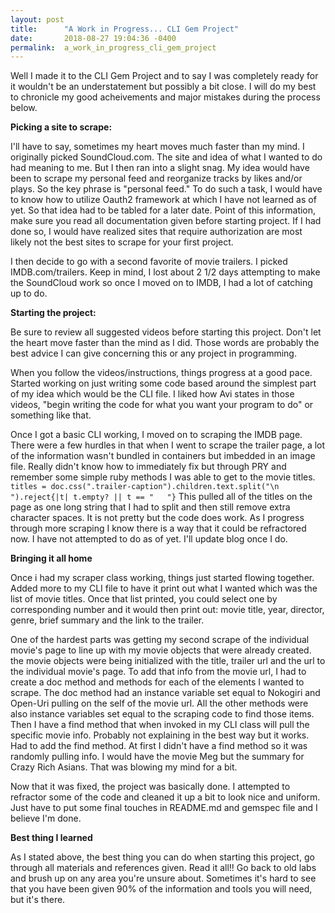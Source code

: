 ```yaml
---
layout: post
title:      "A Work in Progress... CLI Gem Project"
date:       2018-08-27 19:04:36 -0400
permalink:  a_work_in_progress_cli_gem_project
---
```



Well I made it to the CLI Gem Project and to say I was completely ready for it wouldn't be an understatement but possibly a bit close. I will do my best to chronicle my good acheivements and major mistakes during the process below. 

**Picking a site to scrape:**

I'll have to say, sometimes my heart moves much faster than my mind. I originally picked SoundCloud.com. The site and idea of what I wanted to do had meaning to me. But I then ran into a slight snag. My idea would have been to scrape my personal feed and reorganize tracks by likes and/or plays. So the key phrase is "personal feed." To do such a task, I would have to know how to utilize Oauth2 framework at which I have not learned as of yet. So that idea had to be tabled for a later date. Point of this information, make sure you read all documentation given before starting project. If I had done so, I would have realized sites that require authorization are most likely not the best sites to scrape for your first project. 

I then decide to go with a second favorite of movie trailers. I picked IMDB.com/trailers. Keep in mind, I lost about 2 1/2 days attempting to make the SoundCloud work so once I moved on to IMDB, I had a lot of catching up to do. 

**Starting the project:**

Be sure to review all suggested videos before starting this project. Don't let the heart move faster than the mind as I did. Those words are probably the best advice I can give concerning this or any project in programming. 

When you follow the videos/instructions, things progress at a good pace. Started working on just writing some code based around the simplest part of my idea which would be the CLI file. I liked how Avi states in those videos, "begin writing the code for what you want your program to do" or something like that. 

Once I got a basic CLI working, I moved on to scraping the IMDB page. There were a few hurdles in that when I went to scrape the trailer page, a lot of the information wasn't bundled in containers but imbedded in an image file. Really didn't know how to immediately fix but through PRY and remember some simple ruby methods I was able to get to the movie titles. `titles = doc.css(".trailer-caption").children.text.split("\n ").reject{|t| t.empty? || t == "   "}` This pulled all of the titles on the page as one long string that I had to split and then still remove extra character spaces. It is not pretty but the code does work. As I progress through more scraping I know there is a way that it could be refractored now. I have not attempted to do as of yet. I'll update blog once I do. 

**Bringing it all home**

Once i had my scraper class working, things just started flowing together. Added more to my CLI file to have it print out what I wanted which was the list of movie titles. Once that list printed, you could select one by corresponding number and it would then print out: movie title, year, director, genre, brief summary and the link to the trailer. 

One of the hardest parts was getting my second scrape of the individual movie's page to line up with my movie objects that were already created. the movie objects were being initialized with the title, trailer url and the url to the individual movie's page. To add that info from the movie url, I had to create a doc method and methods for each of the elements I wanted to scrape. The doc method had an instance variable set equal to Nokogiri and Open-Uri pulling on the self of the movie url. All the other methods were also instance variables set equal to the scraping code to find those items. Then I have a find method that when invoked in my CLI class will pull the specific movie info. Probably not explaining in the best way but it works. Had to add the find method. At first I didn't have a find method so it was randomly pulling info. I would have the movie Meg but the summary for Crazy Rich Asians. That was blowing my mind for a bit. 

Now that it was fixed, the project was basically done. I attempted to refractor some of the code and cleaned it up a bit to look nice and uniform. Just have to put some final touches in README.md and gemspec file and I believe I'm done. 

**Best thing I learned**

As I stated above, the best thing you can do when starting this project, go through all materials and references given. Read it all!! Go back to old labs and brush up on any area you're unsure about. Sometimes it's hard to see that you have been given 90% of the information and tools you will need, but it's there. 


